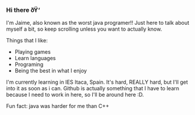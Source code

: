 ### Hi there ðŸ‘

I'm Jaime, also known as the worst java programer!!
Just here to talk about myself a bit, so keep scrolling unless you want to actually know.

Things that I like:
- Playing games
- Learn languages
- Programing
- Being the best in what I enjoy

I'm currently learning in IES Itaca, Spain. It's hard, REALLY hard, but I'll get into it as soon as i can.
Github is actually something that I have to learn because I need to work in here, so I'll be around here :D.

Fun fact: java was harder for me than C++
